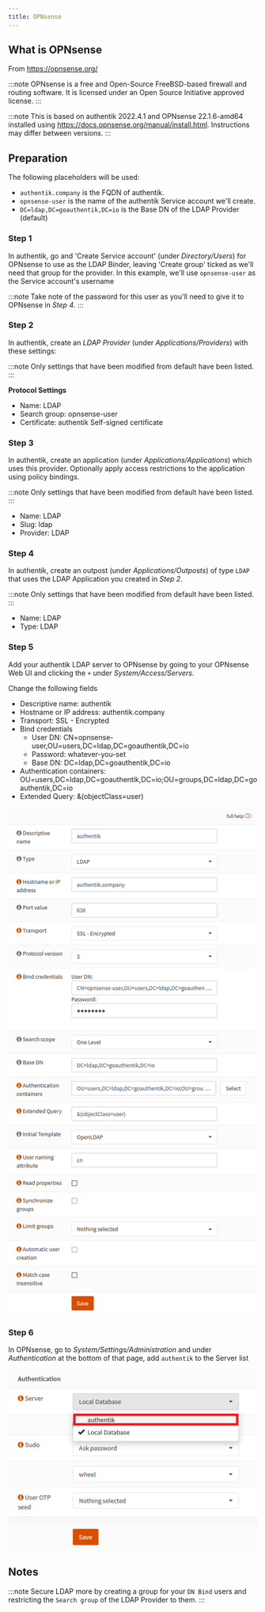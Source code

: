 ```yaml
---
title: OPNsense
---
```


## What is OPNsense

From https://opnsense.org/

:::note
OPNsense is a free and Open-Source FreeBSD-based firewall and routing software. It is licensed under an Open Source Initiative approved license.
:::

:::note
This is based on authentik 2022.4.1 and OPNsense 22.1.6-amd64 installed using https://docs.opnsense.org/manual/install.html. Instructions may differ between versions.
:::

## Preparation

The following placeholders will be used:

- `authentik.company` is the FQDN of authentik.
- `opnsense-user` is the name of the authentik Service account we'll create.
- `DC=ldap,DC=goauthentik,DC=io` is the Base DN of the LDAP Provider (default)

### Step 1

In authentik, go and 'Create Service account' (under _Directory/Users_) for OPNsense to use as the LDAP Binder, leaving 'Create group' ticked as we'll need that group for the provider.
In this example, we'll use `opnsense-user` as the Service account's username

:::note
Take note of the password for this user as you'll need to give it to OPNsense in _Step 4_.
:::

### Step 2

In authentik, create an _LDAP Provider_ (under _Applications/Providers_) with these settings:

:::note
Only settings that have been modified from default have been listed.
:::

**Protocol Settings**
- Name: LDAP
- Search group: opnsense-user
- Certificate: authentik Self-signed certificate

### Step 3

In authentik, create an application (under _Applications/Applications_) which uses this provider. Optionally apply access restrictions to the application using policy bindings.

:::note
Only settings that have been modified from default have been listed.
:::

- Name: LDAP
- Slug: ldap
- Provider: LDAP

### Step 4

In authentik, create an outpost (under _Applications/Outposts_) of type `LDAP` that uses the LDAP Application you created in _Step 2_.

:::note
Only settings that have been modified from default have been listed.
:::

- Name: LDAP
- Type: LDAP
### Step 5

Add your authentik LDAP server to OPNsense by going to your OPNsense Web UI and clicking the `+` under _System/Access/Servers_.

Change the following fields

- Descriptive name: authentik
- Hostname or IP address: authentik.company
- Transport: SSL - Encrypted
- Bind credentials
  - User DN: CN=opnsense-user,OU=users,DC=ldap,DC=goauthentik,DC=io
  - Password: whatever-you-set
  - Base DN: DC=ldap,DC=goauthentik,DC=io
- Authentication containers: OU=users,DC=ldap,DC=goauthentik,DC=io;OU=groups,DC=ldap,DC=goauthentik,DC=io
- Extended Query: &(objectClass=user)

![](./opnsense1.png)
### Step 6

In OPNsense, go to _System/Settings/Administration_ and under _Authentication_ at the bottom of that page, add `authentik` to the Server list

![](./opnsense2.png)

## Notes

:::note
Secure LDAP more by creating a group for your `DN Bind` users and restricting the `Search group` of the LDAP Provider to them.
:::
